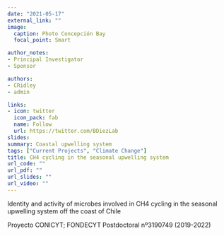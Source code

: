 ```yaml
---
date: "2021-05-17"
external_link: ""
image:
  caption: Photo Concepción Bay
  focal_point: Smart

author_notes:
- Principal Investigator
- Sponsor

authors:
- CRidley
- admin

links:
- icon: twitter
  icon_pack: fab
  name: Follow
  url: https://twitter.com/BDiezLab
slides: 
summary: Coastal upwelling system 
tags: ["Current Projects", "Climate Change"]
title: CH4 cycling in the seasonal upwelling system
url_code: ""
url_pdf: ""
url_slides: ""
url_video: ""
---
```


Identity and activity of microbes involved in CH4 cycling in the seasonal upwelling system off the coast of Chile


Proyecto CONICYT; FONDECYT Postdoctoral nº3190749 (2019-2022)

